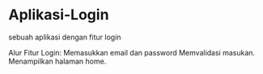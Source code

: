 # Aplikasi-Login
sebuah aplikasi dengan fitur login

Alur Fitur Login:
Memasukkan email dan password
Memvalidasi masukan.
Menampilkan halaman home.
